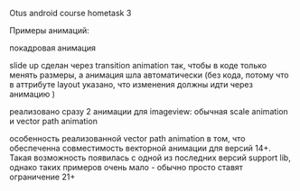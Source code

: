 Otus android course hometask 3

Примеры анимаций:

покадровая анимация

slide up сделан через transition animation так, чтобы в коде только менять размеры, а анимация шла автоматически (без кода, потому что в аттрибуте layout указано, что изменения должны идти через анимацию )

реализовано сразу 2 анимации для imageview: обычная scale animation и vector path animation

особенность реализованной vector path animation в том, что обеспеченна совместимость векторной анимации для версий 14+. Такая возможность появилась с одной из последних версий support lib, однако таких примеров очень мало - обычно просто ставят ограничение 21+
